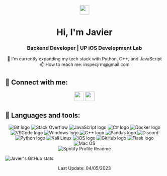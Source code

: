 <div align="center">
  <img src="https://raw.githubusercontent.com/MartinHeinz/MartinHeinz/master/wave.gif" width="30px">
  <h1>Hi, I'm Javier</h1>
  <h3>Backend Developer | UP iOS Development Lab</h3>
</div>

<p align="center"> 
  🌱 I'm currently expanding my tech stack with Python, C++, and JavaScript <br>
  📫 How to reach me: inspecjrm@gmail.com
</p>

## 📸 Connect with me:

<div align="center">
<a href="https://twitter.com/inspec_jrm"><img src="https://img.shields.io/badge/Twitter-1DA1F2?style=for-the-badge&logo=twitter&logoColor=white" height=30></a> 
<a href="https://www.instagram.com/inspec_jrm/"><img src="https://img.shields.io/badge/Instagram-E4405F?style=for-the-badge&logo=instagram&logoColor=white" height=30></a>
</div>

## 👾 Languages and tools:

<div align="center">
<img src="https://img.shields.io/badge/Git-%23F05033.svg?style=for-the-badge&logo=git&logoColor=white" alt="Git logo">
<img src="https://img.shields.io/badge/Stack%20Overflow-%23FE7A16.svg?style=for-the-badge&logo=stackoverflow&logoColor=white" alt="Stack Overflow">
<img src="https://img.shields.io/badge/JavaScript-%23F7DF1C.svg?style=for-the-badge&logo=javascript&logoColor=black" alt="JavaScript logo">
<img src="https://img.shields.io/badge/C%23-%23239120.svg?style=for-the-badge&logo=c-sharp&logoColor=white" alt="C# logo">
<img src="https://img.shields.io/badge/Docker-%232496ED.svg?style=for-the-badge&logo=docker&logoColor=white" alt="Docker logo">
<img src="https://img.shields.io/badge/VS_Code-%23007ACC.svg?style=for-the-badge&logo=visualstudiocode&logoColor=white" alt="VSCode logo">
<img src="https://img.shields.io/badge/Windows-%230078D6.svg?style=for-the-badge&logo=windows&logoColor=white" alt="Windows logo">
<img src="https://img.shields.io/badge/C++-%2300599C.svg?style=for-the-badge&logo=cplusplus&logoColor=white" alt="C++ logo">
<img src="https://img.shields.io/badge/Pandas-%23150458.svg?style=for-the-badge&logo=pandas&logoColor=white" alt="Pandas logo">
<img src="https://img.shields.io/badge/Discord-%237289DA.svg?style=for-the-badge&logo=discord&logoColor=white" alt="Discord">
<img src="https://img.shields.io/badge/Python-%233776AB.svg?style=for-the-badge&logo=python&logoColor=white" alt="Python logo">
<img src="https://img.shields.io/badge/Kali_Linux-%23557C94.svg?style=for-the-badge&logo=kali-linux&logoColor=white" alt="Kali Linux">
<img src="https://img.shields.io/badge/iOS-%23000000.svg?style=for-the-badge&logo=ios&logoColor=white" alt="iOS logo">
<img src="https://img.shields.io/badge/GitHub-%23181717.svg?style=for-the-badge&logo=github&logoColor=white" alt="GitHub logo">
<img src="https://img.shields.io/badge/Flask-%23000000.svg?style=for-the-badge&logo=flask&logoColor=white" alt="Flask logo">
<img src="https://img.shields.io/badge/Mac_OS-%23000000.svg?style=for-the-badge&logo=apple&logoColor=white" alt="Mac OS">
</div>

<div align="center">
  <img src="https://spotify-github-profile.vercel.app/api/view?uid=javaramu&cover_image=true&theme=novatorem&show_offline=false&background_color=ffffff&interchange=true&bar_color=53b14f&bar_color_cover=true" alt="Spotify Profile Readme"/>
</div>

![Javier's GitHub stats](https://github-readme-stats.vercel.app/api?username=JavierRangel2004&show_icons=true&theme=radical)

<div align="center">
  Last Update: 04/05/2023
</div>
